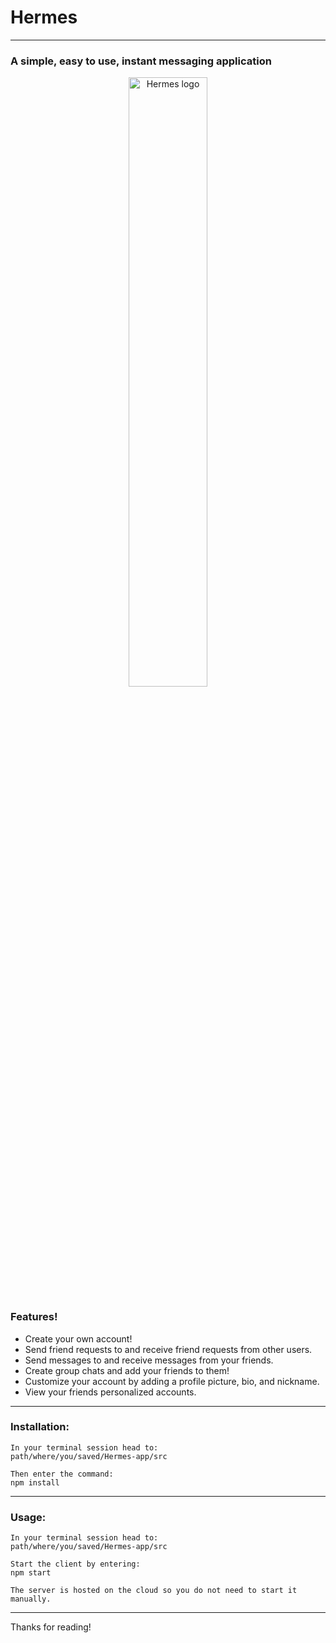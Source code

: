 # Hermes

---

### A simple, easy to use, instant messaging application

<p align="center">
  <img src="https://i.imgur.com/yeRbe7M.png" width="50%" alt="Hermes logo">
</p>

### Features!
- Create your own account!
- Send friend requests to and receive friend requests from other users.
- Send messages to and receive messages from your friends.
- Create group chats and add your friends to them!
- Customize your account by adding a profile picture, bio, and nickname.
- View your friends personalized accounts.

---

### Installation:

```
In your terminal session head to:
path/where/you/saved/Hermes-app/src

Then enter the command:
npm install
```

---

### Usage:
```
In your terminal session head to:
path/where/you/saved/Hermes-app/src

Start the client by entering:
npm start

The server is hosted on the cloud so you do not need to start it manually.
```
---
Thanks for reading!